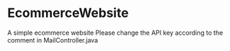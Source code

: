 # EcommerceWebsite
A simple ecommerce website
Please change the API key according to the comment in MailController.java
